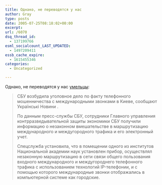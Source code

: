 ```yaml
---
title: Однако, не переводятся у нас
author: Gray
type: posts
date: 2005-07-25T08:18:02+00:00
excerpt:
url: /6070
dsq_thread_id:
  - 137199766
esml_socialcount_LAST_UPDATED:
  - 1497209411
essb_cache_expire:
  - 1615455346
categories:
  - Uncategorized

---
```








Однако, не переводятся у нас <a href="http://www.korrespondent.net/main/126696" target="_blank">умельцы</a>:

> СБУ возбудила уголовное дело по факту телефонного мошенничества с международными звонками в Киеве, сообщают Українські Новини .
> 
> По данным пресс-службы СБУ, сотрудники Главного управления контрразведывательной защиты экономики СБУ получили информацию о незаконном вмешательстве в маршрутизацию международного и междугородного трафика и его электронный учет.
> 
> Спецслужба установила, что в помещении одного из институтов Национальной академии наук установлен прибор, осуществлял незаконную маршрутизацию в сети связи общего пользования входного международного и междугороднего телефонного трафика с использованием технологий IP-телефонии, и с помощью которого международные звонки отображались в компьютерной системе как городские.